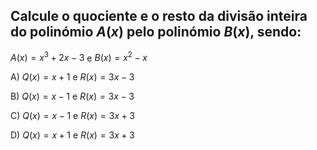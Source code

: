## Calcule o quociente e o resto da divisão inteira do polinómio $A(x)$ pelo polinómio $B(x)$, sendo:
$A(x) = x^3 + 2x -3$  e  $B(x) = x^2 - x$

A) $Q(x)= x + 1$ e $R(x)= 3x - 3$

B) $Q(x)= x - 1$ e $R(x)= 3x - 3$

C) $Q(x)= x - 1$ e $R(x)= 3x + 3$

D) $Q(x)= x + 1$ e $R(x)= 3x + 3$

